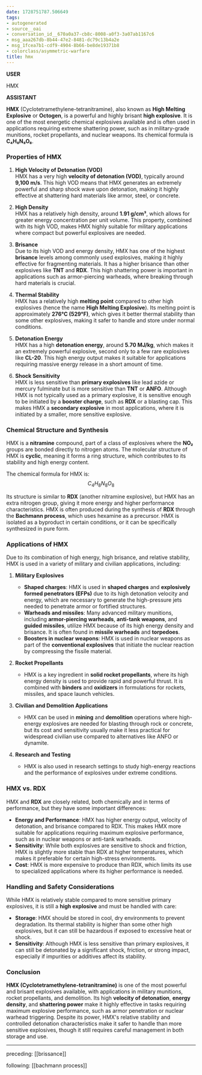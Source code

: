 ```yaml
---
date: 1728751787.506649
tags:
- autogenerated
- source__oai
- conversation_id__670a0a37-cb8c-8008-a0f3-3a07ab1167c6
- msg_aaa267db-8b44-47e2-8481-dc79c13b4a2e
- msg_1fcea7b1-cdf9-4904-8b66-be8de19371b8
- colorclass/asymmetric-warfare
title: hmx
---
```


**USER**

HMX


**ASSISTANT**

**HMX** (Cyclotetramethylene-tetranitramine), also known as **High Melting Explosive** or **Octogen**, is a powerful and highly brisant **high explosive**. It is one of the most energetic chemical explosives available and is often used in applications requiring extreme shattering power, such as in military-grade munitions, rocket propellants, and nuclear weapons. Its chemical formula is **C₄H₈N₈O₈**.

### Properties of HMX

1. **High Velocity of Detonation (VOD)**  
   HMX has a very high **velocity of detonation (VOD)**, typically around **9,100 m/s**. This high VOD means that HMX generates an extremely powerful and sharp shock wave upon detonation, making it highly effective at shattering hard materials like armor, steel, or concrete.

2. **High Density**  
   HMX has a relatively high density, around **1.91 g/cm³**, which allows for greater energy concentration per unit volume. This property, combined with its high VOD, makes HMX highly suitable for military applications where compact but powerful explosives are needed.

3. **Brisance**  
   Due to its high VOD and energy density, HMX has one of the highest **brisance** levels among commonly used explosives, making it highly effective for fragmenting materials. It has a higher brisance than other explosives like **TNT** and **RDX**. This high shattering power is important in applications such as armor-piercing warheads, where breaking through hard materials is crucial.

4. **Thermal Stability**  
   HMX has a relatively high **melting point** compared to other high explosives (hence the name **High Melting Explosive**). Its melting point is approximately **276°C (529°F)**, which gives it better thermal stability than some other explosives, making it safer to handle and store under normal conditions.

5. **Detonation Energy**  
   HMX has a high **detonation energy**, around **5.70 MJ/kg**, which makes it an extremely powerful explosive, second only to a few rare explosives like **CL-20**. This high energy output makes it suitable for applications requiring massive energy release in a short amount of time.

6. **Shock Sensitivity**  
   HMX is less sensitive than **primary explosives** like lead azide or mercury fulminate but is more sensitive than **TNT** or **ANFO**. Although HMX is not typically used as a primary explosive, it is sensitive enough to be initiated by a **booster charge**, such as **RDX** or a blasting cap. This makes HMX a **secondary explosive** in most applications, where it is initiated by a smaller, more sensitive explosive.

### Chemical Structure and Synthesis

HMX is a **nitramine** compound, part of a class of explosives where the **NO₂** groups are bonded directly to nitrogen atoms. The molecular structure of HMX is **cyclic**, meaning it forms a ring structure, which contributes to its stability and high energy content.

The chemical formula for HMX is:
$$ C_4H_8N_8O_8 $$

Its structure is similar to **RDX** (another nitramine explosive), but HMX has an extra nitrogen group, giving it more energy and higher performance characteristics. HMX is often produced during the synthesis of **RDX** through the **Bachmann process**, which uses hexamine as a precursor. HMX is isolated as a byproduct in certain conditions, or it can be specifically synthesized in pure form.

### Applications of HMX

Due to its combination of high energy, high brisance, and relative stability, HMX is used in a variety of military and civilian applications, including:

1. **Military Explosives**
   - **Shaped charges**: HMX is used in **shaped charges** and **explosively formed penetrators (EFPs)** due to its high detonation velocity and energy, which are necessary to generate the high-pressure jets needed to penetrate armor or fortified structures.
   - **Warheads and missiles**: Many advanced military munitions, including **armor-piercing warheads**, **anti-tank weapons**, and **guided missiles**, utilize HMX because of its high energy density and brisance. It is often found in **missile warheads** and **torpedoes**.
   - **Boosters in nuclear weapons**: HMX is used in nuclear weapons as part of the **conventional explosives** that initiate the nuclear reaction by compressing the fissile material.

2. **Rocket Propellants**
   - HMX is a key ingredient in **solid rocket propellants**, where its high energy density is used to provide rapid and powerful thrust. It is combined with **binders** and **oxidizers** in formulations for rockets, missiles, and space launch vehicles.

3. **Civilian and Demolition Applications**
   - HMX can be used in **mining** and **demolition** operations where high-energy explosives are needed for blasting through rock or concrete, but its cost and sensitivity usually make it less practical for widespread civilian use compared to alternatives like ANFO or dynamite.

4. **Research and Testing**
   - HMX is also used in research settings to study high-energy reactions and the performance of explosives under extreme conditions.

### HMX vs. RDX

HMX and **RDX** are closely related, both chemically and in terms of performance, but they have some important differences:
- **Energy and Performance**: HMX has higher energy output, velocity of detonation, and brisance compared to RDX. This makes HMX more suitable for applications requiring maximum explosive performance, such as in nuclear weapons or anti-tank warheads.
- **Sensitivity**: While both explosives are sensitive to shock and friction, HMX is slightly more stable than RDX at higher temperatures, which makes it preferable for certain high-stress environments.
- **Cost**: HMX is more expensive to produce than RDX, which limits its use to specialized applications where its higher performance is needed.

### Handling and Safety Considerations

While HMX is relatively stable compared to more sensitive primary explosives, it is still a **high explosive** and must be handled with care:
- **Storage**: HMX should be stored in cool, dry environments to prevent degradation. Its thermal stability is higher than some other high explosives, but it can still be hazardous if exposed to excessive heat or shock.
- **Sensitivity**: Although HMX is less sensitive than primary explosives, it can still be detonated by a significant shock, friction, or strong impact, especially if impurities or additives affect its stability.

### Conclusion

**HMX (Cyclotetramethylene-tetranitramine)** is one of the most powerful and brisant explosives available, with applications in military munitions, rocket propellants, and demolition. Its high **velocity of detonation**, **energy density**, and **shattering power** make it highly effective in tasks requiring maximum explosive performance, such as armor penetration or nuclear warhead triggering. Despite its power, HMX's relative stability and controlled detonation characteristics make it safer to handle than more sensitive explosives, though it still requires careful management in both storage and use.


---

preceding: [[brissance]]  


following: [[bachmann process]]